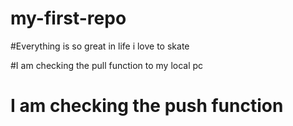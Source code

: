 # my-first-repo


#Everything is so great in life i love to skate


#I am checking the pull function to my local pc


# I am checking the push function

